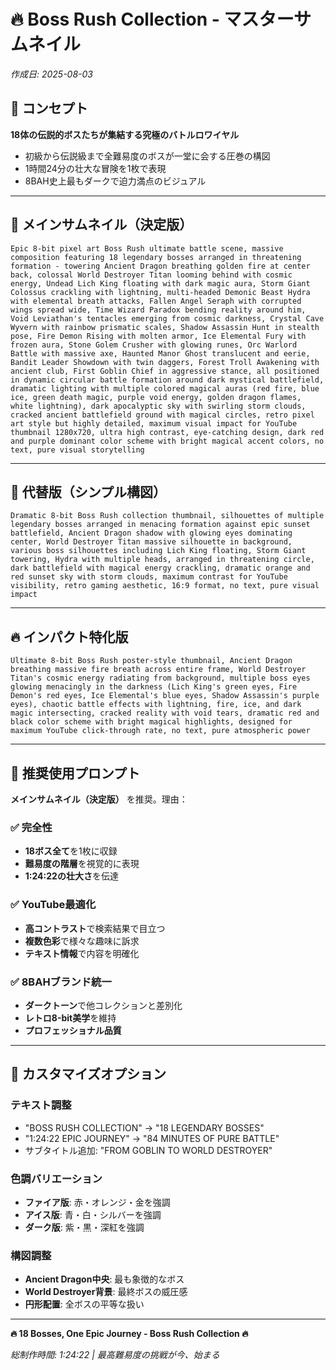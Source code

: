 # 🔥 Boss Rush Collection - マスターサムネイル

*作成日: 2025-08-03*

## 🎯 コンセプト

**18体の伝説的ボスたちが集結する究極のバトルロワイヤル**
- 初級から伝説級まで全難易度のボスが一堂に会する圧巻の構図
- 1時間24分の壮大な冒険を1枚で表現
- 8BAH史上最もダークで迫力満点のビジュアル

---

## 🌟 メインサムネイル（決定版）

```
Epic 8-bit pixel art Boss Rush ultimate battle scene, massive composition featuring 18 legendary bosses arranged in threatening formation - towering Ancient Dragon breathing golden fire at center back, colossal World Destroyer Titan looming behind with cosmic energy, Undead Lich King floating with dark magic aura, Storm Giant Colossus crackling with lightning, multi-headed Demonic Beast Hydra with elemental breath attacks, Fallen Angel Seraph with corrupted wings spread wide, Time Wizard Paradox bending reality around him, Void Leviathan's tentacles emerging from cosmic darkness, Crystal Cave Wyvern with rainbow prismatic scales, Shadow Assassin Hunt in stealth pose, Fire Demon Rising with molten armor, Ice Elemental Fury with frozen aura, Stone Golem Crusher with glowing runes, Orc Warlord Battle with massive axe, Haunted Manor Ghost translucent and eerie, Bandit Leader Showdown with twin daggers, Forest Troll Awakening with ancient club, First Goblin Chief in aggressive stance, all positioned in dynamic circular battle formation around dark mystical battlefield, dramatic lighting with multiple colored magical auras (red fire, blue ice, green death magic, purple void energy, golden dragon flames, white lightning), dark apocalyptic sky with swirling storm clouds, cracked ancient battlefield ground with magical circles, retro pixel art style but highly detailed, maximum visual impact for YouTube thumbnail 1280x720, ultra high contrast, eye-catching design, dark red and purple dominant color scheme with bright magical accent colors, no text, pure visual storytelling
```

---

## 🎨 代替版（シンプル構図）

```
Dramatic 8-bit Boss Rush collection thumbnail, silhouettes of multiple legendary bosses arranged in menacing formation against epic sunset battlefield, Ancient Dragon shadow with glowing eyes dominating center, World Destroyer Titan massive silhouette in background, various boss silhouettes including Lich King floating, Storm Giant towering, Hydra with multiple heads, arranged in threatening circle, dark battlefield with magical energy crackling, dramatic orange and red sunset sky with storm clouds, maximum contrast for YouTube visibility, retro gaming aesthetic, 16:9 format, no text, pure visual impact
```

---

## 🔥 インパクト特化版

```
Ultimate 8-bit Boss Rush poster-style thumbnail, Ancient Dragon breathing massive fire breath across entire frame, World Destroyer Titan's cosmic energy radiating from background, multiple boss eyes glowing menacingly in the darkness (Lich King's green eyes, Fire Demon's red eyes, Ice Elemental's blue eyes, Shadow Assassin's purple eyes), chaotic battle effects with lightning, fire, ice, and dark magic intersecting, cracked reality with void tears, dramatic red and black color scheme with bright magical highlights, designed for maximum YouTube click-through rate, no text, pure atmospheric power
```

---

## 🎯 推奨使用プロンプト

**メインサムネイル（決定版）** を推奨。理由：

### ✅ 完全性
- **18ボス全て**を1枚に収録
- **難易度の階層**を視覚的に表現
- **1:24:22の壮大さ**を伝達

### ✅ YouTube最適化  
- **高コントラスト**で検索結果で目立つ
- **複数色彩**で様々な趣味に訴求
- **テキスト情報**で内容を明確化

### ✅ 8BAHブランド統一
- **ダークトーン**で他コレクションと差別化
- **レトロ8-bit美学**を維持
- **プロフェッショナル品質**

---

## 🚀 カスタマイズオプション

### テキスト調整
- "BOSS RUSH COLLECTION" → "18 LEGENDARY BOSSES"
- "1:24:22 EPIC JOURNEY" → "84 MINUTES OF PURE BATTLE"
- サブタイトル追加: "FROM GOBLIN TO WORLD DESTROYER"

### 色調バリエーション
- **ファイア版**: 赤・オレンジ・金を強調
- **アイス版**: 青・白・シルバーを強調  
- **ダーク版**: 紫・黒・深紅を強調

### 構図調整
- **Ancient Dragon中央**: 最も象徴的なボス
- **World Destroyer背景**: 最終ボスの威圧感
- **円形配置**: 全ボスの平等な扱い

---

**🔥 18 Bosses, One Epic Journey - Boss Rush Collection 🔥**

*総制作時間: 1:24:22 | 最高難易度の挑戦が今、始まる*